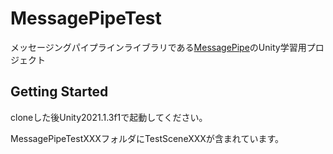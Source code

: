 # MessagePipeTest

メッセージングパイプラインライブラリである[MessagePipe](https://github.com/Cysharp/MessagePipe)のUnity学習用プロジェクト

## Getting Started

cloneした後Unity2021.1.3f1で起動してください。

MessagePipeTestXXXフォルダにTestSceneXXXが含まれています。